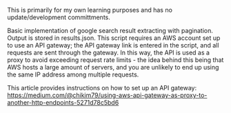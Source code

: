 
This is primarily for my own learning purposes and has no update/development committments.

Basic implementation of google search result extracting with pagination. Output is stored in results.json. This script requires an AWS account set up to use an API gateway; the API gateway link is entered in the script, and all requests are sent through the gateway. In this way, the API is used as a proxy to avoid exceeding request rate limits - the idea behind this being that AWS hosts a large amount of servers, and you are unlikely to end up using the same IP address among multiple requests. 

This article provides instructions on how to set up an API gateway: https://medium.com/@chikim79/using-aws-api-gateway-as-proxy-to-another-http-endpoints-5271d78c5bd6

